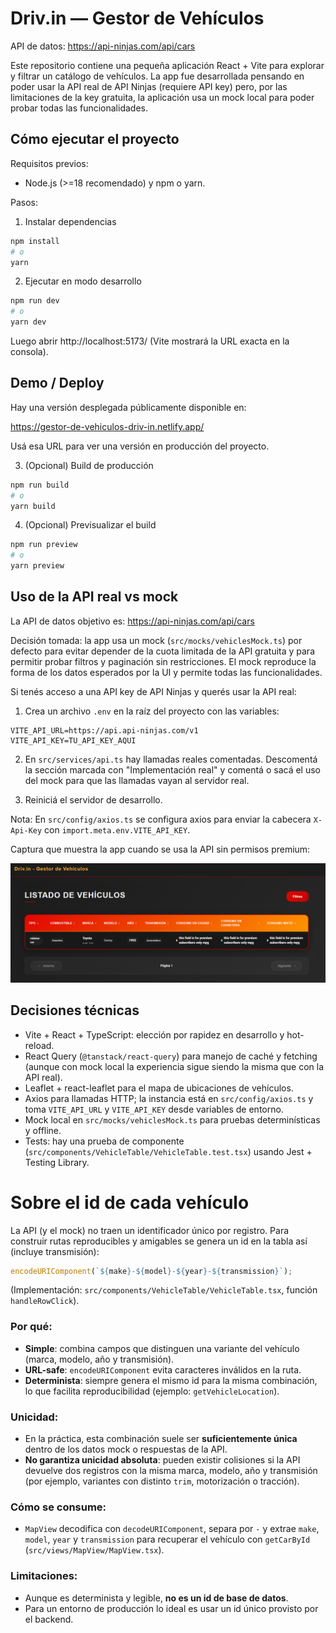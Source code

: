 # Driv.in — Gestor de Vehículos

API de datos: https://api-ninjas.com/api/cars

Este repositorio contiene una pequeña aplicación React + Vite para explorar y filtrar un catálogo de vehículos. La app fue desarrollada pensando en poder usar la API real de API Ninjas (requiere API key) pero, por las limitaciones de la key gratuita, la aplicación usa un mock local para poder probar todas las funcionalidades.

## Cómo ejecutar el proyecto

Requisitos previos:

- Node.js (>=18 recomendado) y npm o yarn.

Pasos:

1. Instalar dependencias

```bash
npm install
# o
yarn
```

2. Ejecutar en modo desarrollo

```bash
npm run dev
# o
yarn dev
```

Luego abrir http://localhost:5173/ (Vite mostrará la URL exacta en la consola).

## Demo / Deploy

Hay una versión desplegada públicamente disponible en:

https://gestor-de-vehiculos-driv-in.netlify.app/

Usá esa URL para ver una versión en producción del proyecto.

3. (Opcional) Build de producción

```bash
npm run build
# o
yarn build
```

4. (Opcional) Previsualizar el build

```bash
npm run preview
# o
yarn preview
```

## Uso de la API real vs mock

La API de datos objetivo es: https://api-ninjas.com/api/cars

Decisión tomada: la app usa un mock (`src/mocks/vehiclesMock.ts`) por defecto para evitar depender de la cuota limitada de la API gratuita y para permitir probar filtros y paginación sin restricciones. El mock reproduce la forma de los datos esperados por la UI y permite todas las funcionalidades.

Si tenés acceso a una API key de API Ninjas y querés usar la API real:

1. Crea un archivo `.env` en la raíz del proyecto con las variables:

```
VITE_API_URL=https://api.api-ninjas.com/v1
VITE_API_KEY=TU_API_KEY_AQUI
```

2. En `src/services/api.ts` hay llamadas reales comentadas. Descomentá la sección marcada con "Implementación real" y comentá o sacá el uso del mock para que las llamadas vayan al servidor real.

3. Reiniciá el servidor de desarrollo.

Nota: En `src/config/axios.ts` se configura axios para enviar la cabecera `X-Api-Key` con `import.meta.env.VITE_API_KEY`.

Captura que muestra la app cuando se usa la API sin permisos premium:

![](screenshots/api-no-premium.PNG)

## Decisiones técnicas

- Vite + React + TypeScript: elección por rapidez en desarrollo y hot-reload.
- React Query (`@tanstack/react-query`) para manejo de caché y fetching (aunque con mock local la experiencia sigue siendo la misma que con la API real).
- Leaflet + react-leaflet para el mapa de ubicaciones de vehículos.
- Axios para llamadas HTTP; la instancia está en `src/config/axios.ts` y toma `VITE_API_URL` y `VITE_API_KEY` desde variables de entorno.
- Mock local en `src/mocks/vehiclesMock.ts` para pruebas determinísticas y offline.
- Tests: hay una prueba de componente (`src/components/VehicleTable/VehicleTable.test.tsx`) usando Jest + Testing Library.

# Sobre el id de cada vehículo

La API (y el mock) no traen un identificador único por registro. Para construir rutas reproducibles y amigables se genera un id en la tabla así (incluye transmisión):

```ts
encodeURIComponent(`${make}-${model}-${year}-${transmission}`);
```

(Implementación: `src/components/VehicleTable/VehicleTable.tsx`, función `handleRowClick`).

### Por qué:

- **Simple**: combina campos que distinguen una variante del vehículo (marca, modelo, año y transmisión).
- **URL-safe**: `encodeURIComponent` evita caracteres inválidos en la ruta.
- **Determinista**: siempre genera el mismo id para la misma combinación, lo que facilita reproducibilidad (ejemplo: `getVehicleLocation`).

### Unicidad:

- En la práctica, esta combinación suele ser **suficientemente única** dentro de los datos mock o respuestas de la API.
- **No garantiza unicidad absoluta**: pueden existir colisiones si la API devuelve dos registros con la misma marca, modelo, año y transmisión (por ejemplo, variantes con distinto `trim`, motorización o tracción).

### Cómo se consume:

- `MapView` decodifica con `decodeURIComponent`, separa por `-` y extrae `make`, `model`, `year` y `transmission` para recuperar el vehículo con `getCarById` (`src/views/MapView/MapView.tsx`).

### Limitaciones:

- Aunque es determinista y legible, **no es un id de base de datos**.
- Para un entorno de producción lo ideal es usar un id único provisto por el backend.
